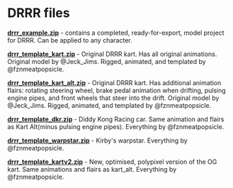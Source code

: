 # DRRR files
**[drrr_example.zip](https://github.com/fznmeatpopsicle/srb2_k_drrr_md3_tutorials/raw/refs/heads/main/drrr/drrr_example.zip)** - contains a completed, ready-for-export, model project for DRRR. Can be applied to any character.

**[drrr_template_kart.zip](https://github.com/fznmeatpopsicle/srb2_k_drrr_md3_tutorials/raw/refs/heads/main/drrr/drrr_template_kart.zip)** - Original DRRR kart. Has all original animations. Original model by @Jeck_Jims. Rigged, animated, and templated by @fznmeatpopsicle.

**[drrr_template_kart_alt.zip](https://github.com/fznmeatpopsicle/srb2_k_drrr_md3_tutorials/raw/refs/heads/main/drrr/drrr_template_kart_alt.zip)** - Original DRRR kart. Has additional animation flairs: rotating steering wheel, brake pedal animation when drifting, pulsing engine pipes, and front wheels that steer into the drift. Original model by @Jeck_Jims. Rigged, animated, and templated by @fznmeatpopsicle.

**[drrr_template_dkr.zip](https://github.com/fznmeatpopsicle/srb2_k_drrr_md3_tutorials/raw/refs/heads/main/drrr/drrr_template_dkr.zip)** - Diddy Kong Racing car. Same animation and flairs as Kart Alt(minus pulsing engine pipes).  Everything by @fznmeatpopsicle.

**[drrr_template_warpstar.zip](https://github.com/fznmeatpopsicle/srb2_k_drrr_md3_tutorials/raw/refs/heads/main/drrr/drrr_template_warpstar.zip)** - Kirby's warpstar. Everything by @fznmeatpopsicle.

**[drrr_template_kartv2.zip](https://github.com/fznmeatpopsicle/srb2_k_drrr_md3_tutorials/raw/refs/heads/main/drrr/drrr_template_kartv2.zip)** - New, optimised, polypixel version of the OG kart. Same animations and flairs as kart_alt. Everything by @fznmeatpopsicle.
